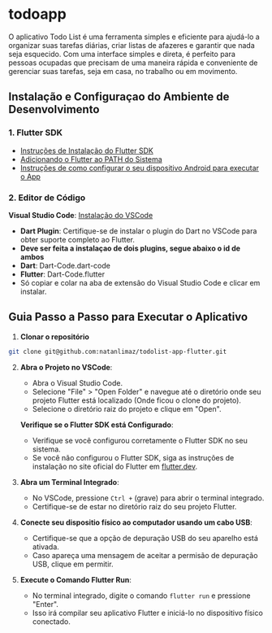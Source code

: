 # todoapp

O aplicativo Todo List é uma ferramenta simples e eficiente para ajudá-lo a organizar suas tarefas diárias, criar listas de afazeres e garantir que nada seja esquecido. Com uma interface simples e direta, é perfeito para pessoas ocupadas que precisam de uma maneira rápida e conveniente de gerenciar suas tarefas, seja em casa, no trabalho ou em movimento.

## Instalação e Configuraçao do Ambiente de Desenvolvimento

### 1. Flutter SDK
- [Instruções de Instalação do Flutter SDK](https://docs.flutter.dev/get-started/install/windows/mobile?tab=vscode)
- [Adicionando o Flutter ao PATH do Sistema](https://docs.flutter.dev/get-started/install/windows/mobile?tab=vscode#:~:text=Clique%20em%20Adicionar%20SDK%20ao%20PATH%20.)
- [Instruções de como configurar o seu dispositivo Android para executar o App](https://docs.flutter.dev/get-started/install/windows/mobile?tab=physical#set-up-your-target-android-device)

### 2. Editor de Código
**Visual Studio Code**: [Instalação do VSCode](https://code.visualstudio.com/download)
- **Dart Plugin**: Certifique-se de instalar o plugin do Dart no VSCode para obter suporte completo ao Flutter.
- **Deve ser feita a instalaçao de dois plugins, segue abaixo o id de ambos**
- **Dart**: Dart-Code.dart-code
- **Flutter**: Dart-Code.flutter
- Só copiar e colar na aba de extensão do Visual Studio Code e clicar em instalar.


## Guia Passo a Passo para Executar o Aplicativo

1. **Clonar o repositório**
```bash
git clone git@github.com:natanlimaz/todolist-app-flutter.git
```

2. **Abra o Projeto no VSCode**:
   - Abra o Visual Studio Code.
   - Selecione "File" > "Open Folder" e navegue até o diretório onde seu projeto Flutter está localizado (Onde ficou o clone do projeto).
   - Selecione o diretório raiz do projeto e clique em "Open".

   **Verifique se o Flutter SDK está Configurado**:
   - Verifique se você configurou corretamente o Flutter SDK no seu sistema.
   - Se você não configurou o Flutter SDK, siga as instruções de instalação no site oficial do Flutter em [flutter.dev](https://flutter.dev/docs/get-started/install).

3. **Abra um Terminal Integrado**:
   - No VSCode, pressione `Ctrl +` (grave) para abrir o terminal integrado.
   - Certifique-se de estar no diretório raiz do seu projeto Flutter.

4. **Conecte seu dispositio físico ao computador usando um cabo USB**:
   - Certifique-se que a opção de depuração USB do seu aparelho está ativada.
   - Caso apareça uma mensagem de aceitar a permisão de depuração USB, clique em permitir.

5. **Execute o Comando Flutter Run**:
   - No terminal integrado, digite o comando `flutter run` e pressione "Enter".
   - Isso irá compilar seu aplicativo Flutter e iniciá-lo no dispositivo físico conectado.